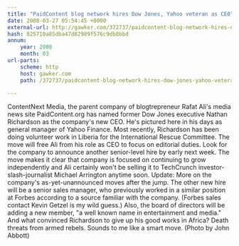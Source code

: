 ```yaml
---
title: "PaidContent blog network hires Dow Jones, Yahoo veteran as CEO"
date: 2008-03-27 05:54:45 +0000
external-url: http://gawker.com/372737/paidcontent-blog-network-hires-dow-jones-yahoo-veteran-as-ceo
hash: 825710a85dba47d82989f576c9db8bbd
annum:
    year: 2008
    month: 03
url-parts:
    scheme: http
    host: gawker.com
    path: /372737/paidcontent-blog-network-hires-dow-jones-yahoo-veteran-as-ceo

---
```


ContentNext Media, the parent company of blogtrepreneur Rafat Ali's media news site PaidContent.org has named former Dow Jones executive Nathan Richardson as the company's new CEO.  He's pictured here in his days as general manager of Yahoo Finance.  Most recently, Richardson has been doing volunteer work in Liberia for the International Rescue Committee.  The move will free Ali from his role as CEO to focus on editorial duties.  Look for the company to announce another senior-level hire by early next week.  The move makes it clear that company is focused on continuing to grow independently  and Ali certainly won't be selling it to TechCrunch investor-slash-journalist Michael Arrington anytime soon. Update: More on the company's as-yet-unannounced moves after the jump.
The other new hire will be a senior sales manager, who previously worked in a similar position at Forbes according to a source familiar with the company. (Forbes sales contact Kevin Getzel is my wild guess.) Also, the board of directors will be adding a new member, "a well known name in entertainment and media."  And what convinced Richardson to give up his good works in Africa?  Death threats from armed rebels.  Sounds to me like a smart move. (Photo by John Abbott)
